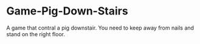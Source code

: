 # Game-Pig-Down-Stairs
A game that contral a pig downstair. You need to keep away from nails and stand on the right floor.
